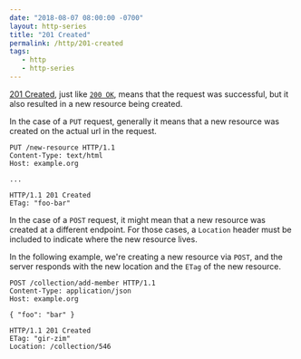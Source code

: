 ```yaml
---
date: "2018-08-07 08:00:00 -0700"
layout: http-series
title: "201 Created"
permalink: /http/201-created
tags:
   - http
   - http-series
---
```


[201 Created][1], just like [`200 OK`][2], means that the request was
successful, but it also resulted in a new resource being created.

In the case of a `PUT` request, generally it means that a new resource
was created on the actual url in the request.

```http
PUT /new-resource HTTP/1.1
Content-Type: text/html
Host: example.org

...
```

```http
HTTP/1.1 201 Created
ETag: "foo-bar"
```

In the case of a `POST` request, it might mean that a new resource was created
at a different endpoint. For those cases, a `Location` header must be included
to indicate where the new resource lives.

In the following example, we're creating a new resource via `POST`, and the
server responds with the new location and the `ETag` of the new resource.

```http
POST /collection/add-member HTTP/1.1
Content-Type: application/json
Host: example.org

{ "foo": "bar" }
```

```http
HTTP/1.1 201 Created
ETag: "gir-zim"
Location: /collection/546
```

[1]: https://tools.ietf.org/html/rfc7231#section-6.3.2
[2]: /http/200-ok

